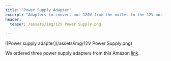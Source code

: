 ```yaml
---
title: "Power Supply Adapter"
excerpt: "Adapters to convert our 120V from the outlet to the 12V our fans need"
header:
  teaser: /assets/img/12V Power Supply.png
  
---
```


![Power supply adapter](/assets/img/12V Power Supply.png)

We ordered three power supply adapters from this Amazon [link](https://www.amazon.com/ALITOVE-Universal-Regulated-Switching-Transformer/dp/B078RY6YY3?ac_md=6-2-NC4wIGFtcCAmIGFib3Zl-ac_d_hl_hl_rf&content-id=amzn1.sym.ea5a3043-3172-4e81-bcc4-eb7524db4f7c%3Aamzn1.sym.ea5a3043-3172-4e81-bcc4-eb7524db4f7c&crid=1JB38VAS80I5&cv_ct_cx=12V%2Bpower%2Bsupply&keywords=12V%2Bpower%2Bsupply&pd_rd_i=B078RY6YY3&pd_rd_r=480077ee-dab9-4b3b-b96f-5766ec9a9f86&pd_rd_w=9WrOh&pd_rd_wg=HzNsa&pf_rd_p=ea5a3043-3172-4e81-bcc4-eb7524db4f7c&pf_rd_r=4V6KBKRXT5A09NRJ9BNF&qid=1678461353&sbo=RZvfv%2F%2FHxDF%2BO5021pAnSA%3D%3D&sprefix=12v%2Bpower%2Bsupply%2Caps%2C114&sr=1-3-25fd44b4-555a-4528-b40c-891e95133f20&linkCode=sl1&tag=drd0cf-20&linkId=4bed93f29cf7b7928d1a34497d9eccf6&language=en_US&ref_=as_li_ss_tl&th=1).

